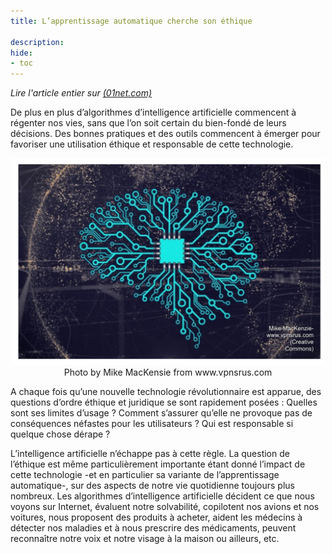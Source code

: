 ```yaml
---
title: L’apprentissage automatique cherche son éthique

description:
hide:
- toc
---
```


_Lire l'article entier sur [(01net.com)](https://www.01net.com/actualites/intelligence-artificielle-l-apprentissage-automatique-cherche-son-ethique-1712366.html)_


De plus en plus d’algorithmes d’intelligence artificielle commencent à régenter nos vies, sans que l’on soit certain du bien-fondé de leurs décisions. Des bonnes pratiques et des outils commencent à émerger pour favoriser une utilisation éthique et responsable de cette technologie.

<center><img src="../Images/IAI-module3-ethique.png" alt="Photo by Mike MacKensie from www.vpnsrus.com" width="500"></center>
<center>Photo by Mike MacKensie from www.vpnsrus.com</center>

A chaque fois qu’une nouvelle technologie révolutionnaire est apparue, des questions d’ordre éthique et juridique se sont rapidement posées : Quelles sont ses limites d’usage ? Comment s’assurer qu’elle ne provoque pas de conséquences néfastes pour les utilisateurs ? Qui est responsable si quelque chose dérape ?

L’intelligence artificielle n’échappe pas à cette règle. La question de l’éthique est même particulièrement importante étant donné l’impact de cette technologie -et en particulier sa variante de l’apprentissage automatique-, sur des aspects de notre vie quotidienne toujours plus nombreux. Les algorithmes d’intelligence artificielle décident ce que nous voyons sur Internet, évaluent notre solvabilité, copilotent nos avions et nos voitures, nous proposent des produits à acheter, aident les médecins à détecter nos maladies et à nous prescrire des médicaments, peuvent reconnaître notre voix et notre visage à la maison ou ailleurs, etc.
